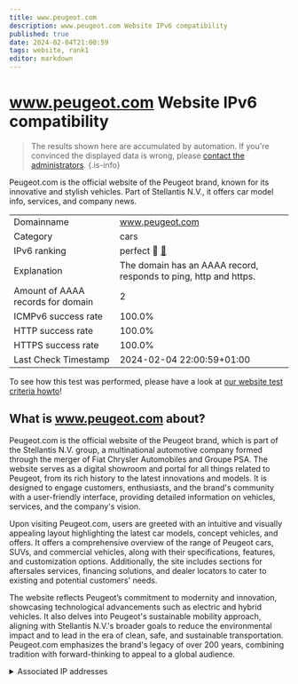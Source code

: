 ```yaml
---
title: www.peugeot.com
description: www.peugeot.com Website IPv6 compatibility
published: true
date: 2024-02-04T21:00:59
tags: website, rank1
editor: markdown
---
```


# www.peugeot.com Website IPv6 compatibility

> The results shown here are accumulated by automation. If you're convinced the displayed data is wrong, please [contact the administrators](/howto/chat). 
{.is-info}

Peugeot.com is the official website of the Peugeot brand, known for its innovative and stylish vehicles. Part of Stellantis N.V., it offers car model info, services, and company news.


|   |   |
| - | - |
| Domainname | www.peugeot.com
| Category | cars |
| IPv6 ranking | perfect :1st_place_medal: [🔗](/howto/ranking) |
| Explanation | The domain has an AAAA record, responds to ping, http and https. |
| Amount of AAAA records for domain | 2 |
| ICMPv6 success rate | 100.0%|
| HTTP success rate | 100.0% |
| HTTPS success rate | 100.0% |
| Last Check Timestamp | 2024-02-04 22:00:59+01:00 |

To see how this test was performed, please have a look at [our website test criteria howto](/howto/testcriteria/website)!


## What is www.peugeot.com about?
Peugeot.com is the official website of the Peugeot brand, which is part of the Stellantis N.V. group, a multinational automotive company formed through the merger of Fiat Chrysler Automobiles and Groupe PSA. The website serves as a digital showroom and portal for all things related to Peugeot, from its rich history to the latest innovations and models. It is designed to engage customers, enthusiasts, and the brand's community with a user-friendly interface, providing detailed information on vehicles, services, and the company's vision.

Upon visiting Peugeot.com, users are greeted with an intuitive and visually appealing layout highlighting the latest car models, concept vehicles, and offers. It offers a comprehensive overview of the range of Peugeot cars, SUVs, and commercial vehicles, along with their specifications, features, and customization options. Additionally, the site includes sections for aftersales services, financing solutions, and dealer locators to cater to existing and potential customers' needs. 

The website reflects Peugeot’s commitment to modernity and innovation, showcasing technological advancements such as electric and hybrid vehicles. It also delves into Peugeot's sustainable mobility approach, aligning with Stellantis N.V.'s broader goals to reduce the environmental impact and to lead in the era of clean, safe, and sustainable transportation. Peugeot.com emphasizes the brand's legacy of over 200 years, combining tradition with forward-thinking to appeal to a global audience.



<details>
<summary>Associated IP addresses</summary>

2a02:26f0:e300::211:93a8

2a02:26f0:e300::211:93db

</details>
